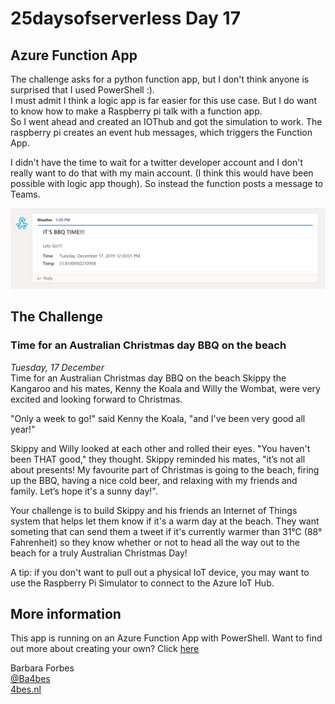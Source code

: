 # 25daysofserverless Day 17

## Azure Function App

The challenge asks for a python function app, but I don't think anyone is surprised that I used PowerShell :).  
I must admit I think a logic app is far easier for this use case. But I do want to know how to make a Raspberry pi talk with a function app.  
So I went ahead and created an IOThub and got the simulation to work.
The raspberry pi creates an event hub messages, which triggers the Function App.

I didn't have the time to wait for a twitter developer account and I don't really want to do that with my main account.
(I think this would have been possible with logic app though). So instead the function posts a message to Teams.

![screenshot](.\screenshot.PNG)

## The Challenge

### Time for an Australian Christmas day BBQ on the beach

*Tuesday, 17 December*  
Time for an Australian Christmas day BBQ on the beach
Skippy the Kangaroo and his mates, Kenny the Koala and Willy the Wombat, were very excited and looking forward to Christmas.

"Only a week to go!" said Kenny the Koala, "and I've been very good all year!"

Skippy and Willy looked at each other and rolled their eyes. "You haven't been THAT good," they thought. Skippy reminded his mates, "it’s not all about presents! My favourite part of Christmas is going to the beach, firing up the BBQ, having a nice cold beer, and relaxing with my friends and family. Let’s hope it's a sunny day!".

Your challenge is to build Skippy and his friends an Internet of Things system that helps let them know if it's a warm day at the beach. They want someting that can send them a tweet if it's currently warmer than 31°C (88° Fahrenheit) so they know whether or not to head all the way out to the beach for a truly Australian Christmas Day!

A tip: if you don't want to pull out a physical IoT device, you may want to use the Raspberry Pi Simulator to connect to the Azure IoT Hub.

## More information

 This app is running on an Azure Function App with PowerShell. Want to find out more about creating your own? Click [here]('https://4bes.nl/MSIgnite')

Barbara Forbes  
[@Ba4bes](https://www.twitter.com/ba4bes)  
[4bes.nl](https://4bes.nl)
